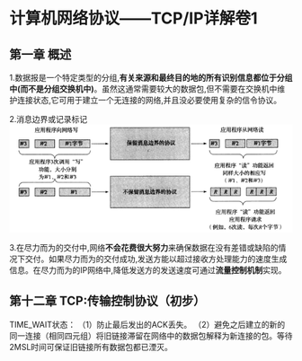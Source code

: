 # 计算机网络协议——TCP/IP详解卷1
## 第一章 概述
1.数据报是一个特定类型的分组,**有关来源和最终目的地的所有识别信息都位于分组中(而不是分组交换机中)**。虽然这通常需要较大的数据包,但不需要在交换机中维护连接状态,它可用于建立一个无连接的网络,并且没必要使用复杂的信令协议。

2.消息边界或记录标记
![](https://raw.githubusercontent.com/zjc0000/story_images/main/小书匠/1665036911096.png)

3.在尽力而为的交付中,网络**不会花费很大努力**来确保数据在没有差错或缺陷的情况下交付。如果尽力而为的交付成功,发送方能以超过接收方处理能力的速度生成信息。在尽力而为的IP网络中,降低发送方的发送速度可通过**流量控制机制**实现。

## 第十二章 TCP:传输控制协议（初步）
TIME_WAIT状态：
（1）防止最后发出的ACK丢失。
（2）避免之后建立的新的同一连接（相同四元组）将旧链接滞留在网络中的数据包解释为新连接的包。等待2MSL时间可保证旧链接所有数据包都已湮灭。